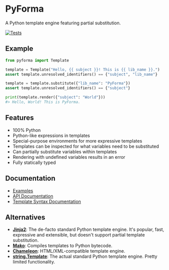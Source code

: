 # PyForma

A Python template engine featuring partial substitution.

[![Tests](https://github.com/jan-moeller/pyforma/actions/workflows/uv.yml/badge.svg)](https://github.com/jan-moeller/pyforma/actions/workflows/uv.yml)

## Example

```python
from pyforma import Template

template = Template("Hello, {{ subject }}! This is {{ lib_name }}.")
assert template.unresolved_identifiers() == {"subject", "lib_name"}

template = template.substitute({"lib_name": "PyForma"})
assert template.unresolved_identifiers() == {"subject"}

print(template.render({"subject": "World"}))
#> Hello, World! This is PyForma.
```

## Features

- 100% Python
- Python-like expressions in templates
- Special-purpose environments for more expressive templates
- Templates can be inspected for what variables need to be substituted
- Can partially substitute variables within templates
- Rendering with undefined variables results in an error
- Fully statically typed

## Documentation

- [Examples](./doc/examples.md)
- [API Documentation](./doc/api.md)
- [Template Syntax Documentation](./doc/template_syntax.md)

## Alternatives

- **[Jinja2](https://pypi.org/project/Jinja2/)**:
  The de-facto standard Python template engine. It's popular, fast, expressive and extensible, but doesn't support
  partial template substitution.
- **[Mako](https://pypi.org/project/Mako/)**:
  Compiles templates to Python bytecode.
- **[Chameleon](https://pypi.org/project/Chameleon/)**:
  HTML/XML-compatible template engine.
- **[string.Template](https://docs.python.org/3/library/string.html#string.Template)**:
  The actual standard Python template engine. Pretty limited functionality.